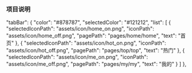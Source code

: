 ### 项目说明


"tabBar": {
    "color": "#878787",
    "selectedColor": "#121212",
    "list": [
      {
        "selectedIconPath": "assets/icon/home_on.png",
        "iconPath": "assets/icon/home_off.png",
        "pagePath": "pages/home/home",
        "text": "首页"
      },
      {
        "selectedIconPath": "assets/icon/hot_on.png",
        "iconPath": "assets/icon/hot_off.png",
        "pagePath": "pages/top/top",
        "text": "热门"
      },
      {
        "selectedIconPath": "assets/icon/me_on.png",
        "iconPath": "assets/icon/me_off.png",
        "pagePath": "pages/my/my",
        "text": "我的"
      }
    ]
  },